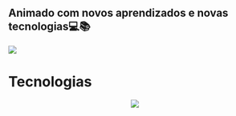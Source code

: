 ## Animado com novos aprendizados e novas tecnologias💻📚

<div>
</div>
 <p align="start">
  <a href="https://www.linkedin.com/in/c%C3%A9sar-maia-372848286/">
    <img src="https://skillicons.dev/icons?i=linkedin" />
  </a>
 </p>
</div>


# Tecnologias

<div>
 <p align="center">
  <a href="https://skillicons.dev">
    <img src="https://skillicons.dev/icons?i=git,css,html,c," />
  </a>
 </p>
</div>
